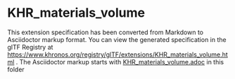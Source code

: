 <!--
Copyright 2022 The Khronos Group Inc.
SPDX-License-Identifier: LicenseRef-KhronosSpecCopyright
-->

# KHR_materials_volume

This extension specification has been converted from Markdown to Asciidoctor markup format.
You can view the generated specification in the glTF Registry at
https://www.khronos.org/registry/glTF/extensions/KHR_materials_volume.html .
The Asciidoctor markup starts with [KHR_materials_volume.adoc](KHR_materials_volume.adoc) in this folder
